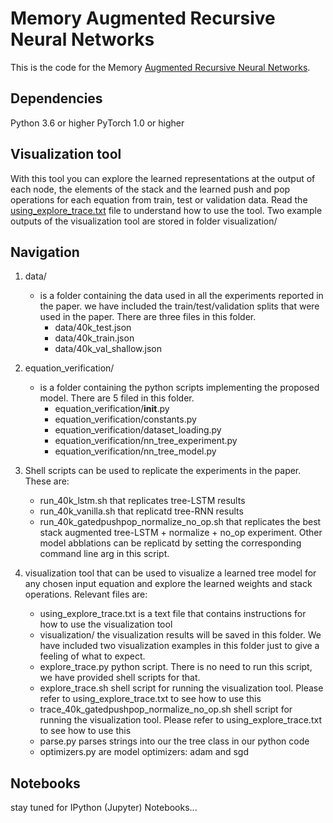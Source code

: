 # Memory Augmented Recursive Neural Networks

This is the code for the Memory [Augmented Recursive Neural Networks](https://arxiv.org/abs/1911.01545).

## Dependencies
Python 3.6 or higher
PyTorch 1.0 or higher

## Visualization tool
With this tool you can explore the learned representations at the output of each node, the elements of the stack and the learned push and pop operations for each equation from train, test or validation data. Read the [using_explore_trace.txt](https://github.com/ForoughA/recursiveMemNet/blob/master/using_explore_trace.txt) file to understand how to use the tool. Two example outputs of the visualization tool are stored in folder visualization/

## Navigation
1. data/ 
    * is a folder containing the data used in all the experiments reported in the paper. we have included the train/test/validation splits that were used in the paper. There are three files in this folder. 
        - data/40k_test.json
        - data/40k_train.json
        - data/40k_val_shallow.json
2. equation_verification/
    * is a folder containing the python scripts implementing the proposed model. There are 5 filed in this folder.
        - equation_verification/__init__.py
        - equation_verification/constants.py
        - equation_verification/dataset_loading.py
        - equation_verification/nn_tree_experiment.py
        - equation_verification/nn_tree_model.py
3. Shell scripts can be used to replicate the experiments in the paper. These are:
    - run_40k_lstm.sh that replicates tree-LSTM results
    - run_40k_vanilla.sh that replicatd tree-RNN results
    - run_40k_gatedpushpop_normalize_no_op.sh that replicates the best stack augmented tree-LSTM + normalize + no_op experiment. Other model abblations can be replicatd by setting the corresponding command line arg in this script.

4. visualization tool that can be used to visualize a learned tree model for any chosen input equation and explore the learned weights and stack operations. Relevant files are:
    - using_explore_trace.txt is a text file that contains instructions for how to use the visualization tool
    - visualization/ the visualization results will be saved in this folder. We have included two visualization examples in this folder just to give a feeling of what to expect. 
    - explore_trace.py python script. There is no need to run this script, we have provided shell scripts for that.
    - explore_trace.sh shell script for running the visualization tool. Please refer to using_explore_trace.txt to see how to use this
    - trace_40k_gatedpushpop_normalize_no_op.sh shell script for running the visualization tool. Please refer to using_explore_trace.txt to see how to use this
    - parse.py parses strings into our the tree class in our python code
    - optimizers.py are model optimizers: adam and sgd

## Notebooks
stay tuned for IPython (Jupyter) Notebooks...
